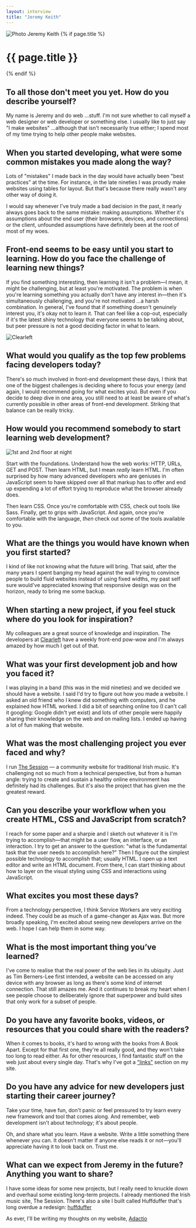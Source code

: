 ```yaml
---
layout: interview
title: "Jeremy Keith"
---
```

<img class="" src="/assets/images/portrait-jeremy-keith.jpg" alt="Photo Jeremy Keith"  />
{% if page.title %}
  <h1 class="">{{ page.title }}</h1>
{% endif %}

## To all those don't meet you yet. How do you describe yourself?

My name is Jeremy and do web ...stuff. I'm not sure whether to call myself a web designer or web developer or something else. I usually like to just say "I make websites" ...although that isn't necessarily true either; I spend most of my time trying to help other people make websites.

## When you started developing, what were some common mistakes you made along the way?

Lots of "mistakes" I made back in the day would have actually been "best practices" at the time. For instance, in the late nineties I was proudly make websites using tables for layout. But that's because there really wasn't any other way of doing it.

I would say whenever I've truly made a bad decision in the past, it nearly always goes back to the same mistake: making assumptions. Whether it's assumptions about the end user (their browsers, devices, and connections) or the client, unfounded assumptions have definitely been at the root of most of my woes.

## Front-end seems to be easy until you start to learning. How do you face the challenge of learning new things?

If you find something interesting, then learning it isn't a problem—I mean, it might be challenging, but at least you're motivated. The problem is when you're learning something you actually don't have any interest in—then it's simultaneously challenging, and you're not motivated ...a harsh combination.
In general, I've found that if something doesn't genuinely interest you, it's okay not to learn it.
That can feel like a cop-out, especially if it's the latest shiny technology that everyone seems to be talking about, but peer pressure is not a good deciding factor in what to learn.

<img src="/assets/images/interview-clearleft-1.jpg" alt="Clearleft">

## What would you qualify as the top few problems facing developers today?

There's so much involved in front-end development these days, I think that one of the biggest challenges is deciding where to focus your energy (and again, I would recommend going for what excites you). But even if you decide to deep dive in one area, you still need to at least be aware of what's currently possible in other areas of front-end development. Striking that balance can be really tricky.

## How would you recommend somebody to start learning web development?

<img class="" src="/assets/images/interview-clearleft-2.jpg" alt="1st and 2nd floor at night">

Start with the foundations. Understand how the web works: HTTP, URLs, GET and POST. Then learn HTML, but I mean *really* learn HTML. I'm often surprised by how many advanced developers who are geniuses in JavaScript seem to have skipped over all that markup has to offer and end up expending a lot of effort trying to reproduce what the browser already does.

Then learn CSS. Once you're comfortable with CSS, check out tools like Sass. Finally, get to grips with JavaScript. And again, once you're comfortable with the language, *then* check out some of the tools available to you.

## What are the things you would have known when you first started?

I kind of like not knowing what the future will bring. That said, after the many years I spent banging my head against the wall trying to convince people to build fluid websites instead of using fixed widths, my past self sure would've appreciated knowing that responsive design was on the horizon, ready to bring me some backup.

## When starting a new project, if you feel stuck where do you look for inspiration?

My colleagues are a great source of knowledge and inspiration. The developers at [Clearleft](http://clearleft.com/) have a weekly front-end pow-wow and I'm always amazed by how much I get out of that.

## What was your first development job and how you faced it?

I was playing in a band (this was in the mid nineties) and we decided we should have a website. I said I'd try to figure out how you made a website. I asked an old friend who I knew did something with computers, and he explained how HTML worked. I did a bit of searching online too (I can't call it googling: Google didn't yet exist) and lots of other people were happily sharing their knowledge on the web and on mailing lists. I ended up having a lot of fun making that website.

## What was the most challenging project you ever faced and why?

I run [The Session](https://thesession.org) — a community website for traditional Irish music. It's challenging not so much from a technical perspective, but from a human angle: trying to create and sustain a healthy online environment has definitely had its challenges. But it's also the project that has given me the greatest reward.

## Can you describe your workflow when you create HTML, CSS and JavaScript from scratch?

I reach for some paper and a sharpie and I sketch out whatever it is I'm trying to accomplish—that might be a user flow, an interface, or an interaction. I try to get an answer to the question: "what is the fundamental task that the user needs to accomplish here?" Then I figure out the simplest possible technology to accomplish that; usually HTML. I open up a text editor and write an HTML document. From there, I can start thinking about how to layer on the visual styling using CSS and interactions using JavaScript.

## What excites you most these days?

From a technology perspective, I think Service Workers are very exciting indeed. They could be as much of a game-changer as Ajax was.
But more broadly speaking, I'm excited about seeing new developers arrive on the web. I hope I can help them in some way.

## What is the most important thing you’ve learned?

I've come to realise that the real power of the web lies in its ubiquity. Just as Tim Berners-Lee first intended, a website can be accessed on any device with any browser as long as there's some kind of internet connection. That still amazes me. And it continues to break my heart when I see people choose to deliberately ignore that superpower and build sites that only work for a subset of people.

## Do you have any favorite books, videos, or resources that you could share with the readers?

When it comes to books, it's hard to wrong with the books from A Book Apart. Except for that first one, they're all really good, and they won't take too long to read either.
As for other resources, I find fantastic stuff on the web just about every single day. That's why I've got a ["links"](https://adactio.com/links/) section on my site.

## Do you have any advice for new developers just starting their career journey?

Take your time, have fun, don't panic or feel pressured to try learn every new framework and tool that comes along. And remember, web development isn't about technology; it's about people.

Oh, and share what you learn. Have a website. Write a little something there whenever you can. It doesn't matter if anyone else reads it or not—you'll appreciate having it to look back on. Trust me.

## What can we expect from Jeremy in the future? Anything you want to share?

I have some ideas for some new projects, but I really need to knuckle down and overhaul some existing long-term projects. I already mentioned the Irish music site, The Session. There's also a site I built called Huffduffer that's long overdue a redesign: [huffduffer](https://huffduffer.com/)

As ever, I'll be writing my thoughts on my website, [Adactio](https://adactio.com/)
